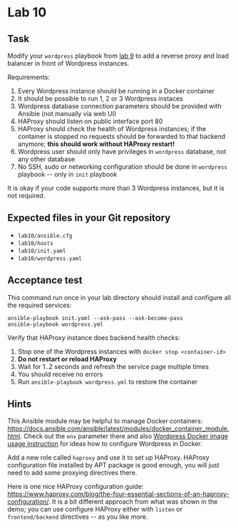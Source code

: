 # Lab 10

## Task

Modify your `wordpress` playbook from [lab 9](../lab9/task.md) to add a reverse
proxy and load balancer in front of Wordpress instances.

Requirements:
 1. Every Wordpress instance should be running in a Docker container
 2. It should be possible to run 1, 2 or 3 Wordpress instaces
 3. Wordpress database connection parameters should be provided with Ansible
    (not manually via web UI)
 4. HAProxy should listen on public interface port 80
 5. HAProxy should check the health of Wordpress instances; if the container is
    stopped no requests should be forwarded to that backend anymore;
    **this should work without HAProxy restart!**
 5. Wordpress user should only have privileges in `wordpress` database, not any
    other database
 6. No SSH, sudo or networking configuration should be done in `wordpress`
    playbook -- only in `init` playbook

It is okay if your code supports more than 3 Wordpress instances, but it is not
required.


## Expected files in your Git repository

 - `lab10/ansible.cfg`
 - `lab10/hosts`
 - `lab10/init.yaml`
 - `lab10/wordpress.yaml`


## Acceptance test

This command run once in your lab directory should install and configure all the
required services:

    ansible-playbook init.yaml --ask-pass --ask-become-pass
    ansible-playbook wordpress.yml

Verify that HAProxy instance does backend health checks:
 1. Stop one of the Wordpress instances with `docker stop <container-id>`
 2. **Do not restart or reload HAProxy**
 3. Wait for 1..2 seconds and refresh the service page multiple times
 4. You should receive no errors
 5. Run `ansible-playbook wordpress.yml` to restore the container


## Hints

This Ansible module may be helpful to manage Docker containers:
https://docs.ansible.com/ansible/latest/modules/docker_container_module.html.
Check out the `env` parameter there and also
[Wordpress Docker image usage instruction](https://hub.docker.com/_/wordpress/)
for ideas how to configure Wordpress in Docker.

Add a new role called `haproxy` and use it to set up HAProxy. HAProxy
configuration file installed by APT package is good enough, you will just need
to add some proxying directives there.

Here is one nice HAProxy configuration guide:
https://www.haproxy.com/blog/the-four-essential-sections-of-an-haproxy-configuration/.
It is a bit different approach from what was shown in the demo; you can use
configure HAProxy either with `listen` or `frontend/backend` directives -- as
you like more.
